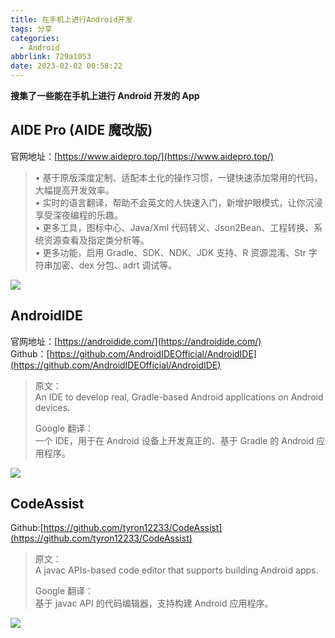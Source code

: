 ```yaml
---
title: 在手机上进行Android开发
tags: 分享
categories:
  - Android
abbrlink: 729a1053
date: 2023-02-02 00:58:22
---
```


**搜集了一些能在手机上进行 Android 开发的 App**

## AIDE Pro (AIDE 魔改版)

官网地址：[https://www.aidepro.top/](https://www.aidepro.top/)

> • 基于原版深度定制、适配本土化的操作习惯，一键快速添加常用的代码，大幅提高开发效率。  
> • 实时的语言翻译，帮助不会英文的人快速入门，新增护眼模式，让你沉浸享受深夜编程的乐趣。  
> • 更多工具，图标中心、Java/Xml 代码转义、Json2Bean、工程转换、系统资源查看及指定类分析等。  
> • 更多功能，启用 Gradle、SDK、NDK、JDK 支持、R 资源混淆、Str 字符串加密、dex 分包、adrt 调试等。

![](https://previewengine.zoho.com.cn/image/WD/o9yvm66d3c82748484423b171c4e7e2b3d3c9)

## AndroidIDE

官网地址：[https://androidide.com/](https://androidide.com/)  
Github：[https://github.com/AndroidIDEOfficial/AndroidIDE](https://github.com/AndroidIDEOfficial/AndroidIDE)

> 原文：  
> An IDE to develop real, Gradle-based Android applications on Android devices.
>
> Google 翻译：  
> 一个 IDE，用于在 Android 设备上开发真正的、基于 Gradle 的 Android 应用程序。

![](https://repository-images.githubusercontent.com/387801795/c3842212-b39c-4d3f-9eb6-8e469f6dbdca)

## CodeAssist

Github:[https://github.com/tyron12233/CodeAssist](https://github.com/tyron12233/CodeAssist)

> 原文：  
> A javac APIs-based code editor that supports building Android apps.
>
> Google 翻译：  
> 基于 javac API 的代码编辑器，支持构建 Android 应用程序。

![](https://raw.githubusercontent.com/tyron12233/CodeAssist/main/.github/resources/screenshot/screenshot1.webp)
